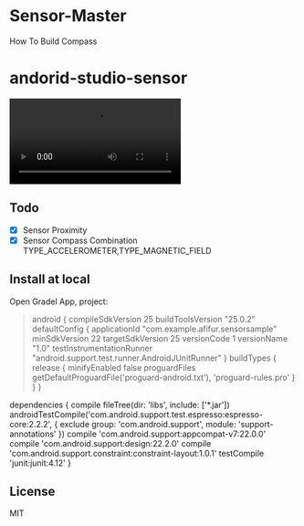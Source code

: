 # Sensor-Master
How To Build Compass

# andorid-studio-sensor
![demo](https://raw.githubusercontent.com/afifurrozaq/Sensor-Master/master/demo/demo.mp4)  

## Todo
- [x] Sensor Proximity
- [x] Sensor Compass Combination TYPE_ACCELEROMETER,TYPE_MAGNETIC_FIELD

## Install at local
Open Gradel App, project:  
> android {
    compileSdkVersion 25
    buildToolsVersion "25.0.2"
    defaultConfig {
        applicationId "com.example.afifur.sensorsample"
        minSdkVersion 22
        targetSdkVersion 25
        versionCode 1
        versionName "1.0"
        testInstrumentationRunner "android.support.test.runner.AndroidJUnitRunner"
    }
    buildTypes {
        release {
            minifyEnabled false
            proguardFiles getDefaultProguardFile('proguard-android.txt'), 'proguard-rules.pro'
        }
    }
}

dependencies {
    compile fileTree(dir: 'libs', include: ['*.jar'])
    androidTestCompile('com.android.support.test.espresso:espresso-core:2.2.2', {
        exclude group: 'com.android.support', module: 'support-annotations'
    })
    compile 'com.android.support:appcompat-v7:22.0.0'
    compile 'com.android.support:design:22.2.0'
    compile 'com.android.support.constraint:constraint-layout:1.0.1'
    testCompile 'junit:junit:4.12'
}

 

## License
MIT

